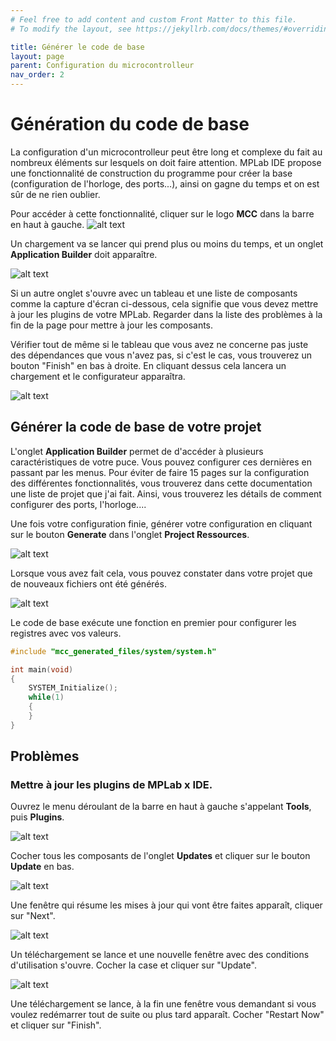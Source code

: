 ```yaml
---
# Feel free to add content and custom Front Matter to this file.
# To modify the layout, see https://jekyllrb.com/docs/themes/#overriding-theme-defaults

title: Générer le code de base
layout: page
parent: Configuration du microcontrolleur
nav_order: 2
---
```


# Génération du code de base

La configuration d'un microcontrolleur peut être long et complexe du fait au nombreux éléments sur lesquels on doit faire attention. MPLab IDE propose une fonctionnalité de construction du programme pour créer la base (configuration de l'horloge, des ports...), ainsi on gagne du temps et on est sûr de ne rien oublier.

Pour accéder à cette fonctionnalité, cliquer sur le logo **MCC** dans la barre en haut à gauche.
![alt text](gencode-2.png)

Un chargement va se lancer qui prend plus ou moins du temps, et un onglet **Application Builder** doit apparaître.

![alt text](gencode-3.png)

Si un autre onglet s'ouvre avec un tableau et une liste de composants comme la capture d'écran ci-dessous, cela signifie que vous devez mettre à jour les plugins de votre MPLab. Regarder dans la liste des problèmes à la fin de la page pour mettre à jour les composants.

Vérifier tout de même si le tableau que vous avez ne concerne pas juste des dépendances que vous n'avez pas, si c'est le cas, vous trouverez un bouton "Finish" en bas à droite. En cliquant dessus cela lancera un chargement et le configurateur apparaîtra.

![alt text](gencode-1.png)

## Générer la code de base de votre projet

L'onglet **Application Builder** permet de d'accéder à plusieurs caractéristiques de votre puce. Vous pouvez configurer ces dernières en passant par les menus. Pour éviter de faire 15 pages sur la configuration des différentes fonctionnalités, vous trouverez dans cette documentation une liste de projet que j'ai fait. Ainsi, vous trouverez les détails de comment configurer des ports, l'horloge....

Une fois votre configuration finie, générer votre configuration en cliquant sur le bouton **Generate** dans l'onglet **Project Ressources**.



![alt text](gencode-5.png)

Lorsque vous avez fait cela, vous pouvez constater dans votre projet que de nouveaux fichiers ont été générés.

![alt text](gencode-6.png)

Le code de base exécute une fonction en premier pour configurer les registres avec vos valeurs.
```c++
#include "mcc_generated_files/system/system.h"

int main(void)
{
    SYSTEM_Initialize();
    while(1)
    {
    }    
}
```

## Problèmes

### Mettre à jour les plugins de MPLab x IDE. 

Ouvrez le menu déroulant de la barre en haut à gauche s'appelant **Tools**, puis **Plugins**.

![alt text](gencode-4.png)

Cocher tous les composants de l'onglet **Updates** et cliquer sur le bouton **Update** en bas. 

![alt text](gencode-7.png)

Une fenêtre qui résume les mises à jour qui vont être faites apparaît, cliquer sur "Next".

![alt text](gencode.png)

Un téléchargement se lance et une nouvelle fenêtre avec des conditions d'utilisation s'ouvre. Cocher la case et cliquer sur "Update".

![alt text](gencode-8.png)

Une téléchargement se lance, à la fin une fenêtre vous demandant si vous voulez redémarrer tout de suite ou plus tard apparaît. Cocher "Restart Now" et cliquer sur "Finish".